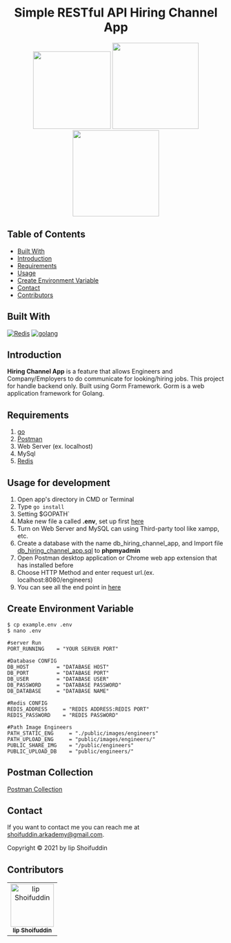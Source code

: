<h1 align="center">Simple RESTful API Hiring Channel App</h1>
<p align="center">
   <img height="180" src="https://www.docker.com/sites/default/files/d8/2019-07/Moby-logo.png"/>
  <img height="200" src="https://blog.golang.org/go-brand/Go-Logo/PNG/Go-Logo_Aqua.png"/>
  <img height ="200" src="https://download.logo.wine/logo/Redis/Redis-Logo.wine.png"/>
</p>

## Table of Contents

- [Built With](#built-with)
- [Introduction](#introduction)
- [Requirements](#requirements)
- [Usage](#usage-for-development)
- [Create Environment Variable](#create-environment-variable)
- [Contact](#contact)
- [Contributors](#contributors)

## Built With

[![Redis](https://img.shields.io/badge/Redis-v%206.15.9-%23D60620)](https://redis.io/)
[![golang](https://img.shields.io/badge/go-v%201.16-skyblue)](https://golang.org/)

## Introduction

<b>Hiring Channel App</b> is a feature that allows Engineers and Company/Employers to do communicate for looking/hiring jobs. This project for handle backend only. Built using Gorm Framework.
Gorm is a web application framework for Golang.

## Requirements

1. <a href="https://golang.org/">go</a>
2. <a href="https://www.getpostman.com/">Postman</a>
3. Web Server (ex. localhost)
4. MySql
5. [Redis](https://redis.io/)

## Usage for development

1. Open app's directory in CMD or Terminal
2. Type `go install`
3. Setting $GOPATH`
4. Make new file a called **.env**, set up first [here](#create-environment-variable)
5. Turn on Web Server and MySQL can using Third-party tool like xampp, etc.
6. Create a database with the name db_hiring_channel_app, and Import file [db_hiring_channel_app.sql](db_hiring_channel_app.sql) to **phpmyadmin**
7. Open Postman desktop application or Chrome web app extension that has installed before
8. Choose HTTP Method and enter request url.(ex. localhost:8080/engineers)
9. You can see all the end point in [here](#postman-collection)

## Create Environment Variable

```
$ cp example.env .env
$ nano .env
```

```
#server Run
PORT_RUNNING    = "YOUR SERVER PORT"

#Database CONFIG
DB_HOST         = "DATABASE HOST"
DB_PORT         = "DATABASE PORT"
DB_USER         = "DATABASE USER"
DB_PASSWORD     = "DATABASE PASSWORD"
DB_DATABASE     = "DATABASE NAME"

#Redis CONFIG
REDIS_ADDRESS     = "REDIS ADDRESS:REDIS PORT"
REDIS_PASSWORD    = "REDIS PASSWORD"

#Path Image Engineers
PATH_STATIC_ENG     = "./public/images/engineers"
PATH_UPLOAD_ENG     = "public/images/engineers/"
PUBLIC_SHARE_IMG    = "/public/engineers"
PUBLIC_UPLOAD_DB    = "public/engineers/"
```

## Postman Collection

<a href="https://raw.githubusercontent.com/iipshoifuddin/gohiringchannels/main/HiringChannels.postman_collection.json">Postman Collection</a>

## Contact

If you want to contact me you can reach me at <shoifuddin.arkademy@gmail.com>.

Copyright © 2021 by Iip Shoifuddin

## Contributors

<center>
  <table>
    <tr>
      <td align="center">
        <a href="https://github.com/iipshoifuddin">
          <img width="100" src="https://github.githubassets.com/images/modules/logos_page/Octocat.png" alt="Iip Shoifuddin"><br/>
          <sub><b>Iip Shoifuddin</b></sub>
        </a>
      </td>
    </tr>
  </table>
</center>
